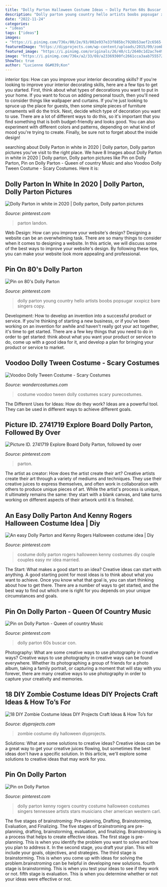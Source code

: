 ```yaml
---
title: "Dolly Parton Halloween Costume Ideas ~ Dolly Parton 60s Buscar Con"
description: "Dolly parton young country hello artists boobs popsugar xxxpicz bare singers copy"
date: "2022-11-24"
categories:
- "ideas"
tags: ["ideas"]
images:
- "https://i.pinimg.com/736x/00/2e/93/002e937e33f885bc7928b53aef2c6565--dolly-parton-tennessee.jpg"
featuredImage: "https://diyprojects.com/wp-content/uploads/2015/09/zombies09.jpg"
featured_image: "https://i.pinimg.com/originals/26/40/c1/2640c1d2ac7e49f8cfa978cd6a61f1e6.jpg"
image: "https://i.pinimg.com/736x/a2/33/69/a23369300fc2661cca3aab755572dc54--dolly-parton-hello-dolly.jpg"
ShowToc: true
author: "Lucienne O&#039;Kon"
---
```



interior tips: How can you improve your interior decorating skills?
If you're looking to improve your interior decorating skills, here are a few tips to get you started. First, think about what types of decorations you want to put in your home. If you want to focus on adding personal touch, then you'll need to consider things like wallpaper and curtains. If you're just looking to spruce up the place for guests, then some simple pieces of furniture ornaments will do the trick.
Next, decide which type of decoration you want to use. There are a lot of different ways to do this, so it's important that you find something that is both budget-friendly and looks good. You can also experiment with different colors and patterns, depending on what kind of mood you're trying to create. Finally, be sure not to forget about the inside design!

	

		
searching about Dolly Parton in white in 2020 | Dolly parton, Dolly parton pictures you've visit to the right place. We have 8 Images about Dolly Parton in white in 2020 | Dolly parton, Dolly parton pictures like Pin on Dolly Parton, Pin on Dolly Parton - Queen of country Music and also Voodoo Dolly Tween Costume - Scary Costumes. Here it is:
		
    
## Dolly Parton In White In 2020 | Dolly Parton, Dolly Parton Pictures

<img loading=lazy src="https://i.pinimg.com/736x/b9/97/ee/b997ee8b50fbef16c88fc768c7a8d862.jpg" onerror="this.onerror=null;this.src='https://tse4.mm.bing.net/th?id=OIP.SOgrlb1zkWyZsGsSsPSz5AHaLJ&amp;pid=15.1';" alt="Dolly Parton in white in 2020 | Dolly parton, Dolly parton pictures">

_Source: pinterest.com_

>parton landon. 

	

Web Design: How can you improve your website's design?
Designing a website can be an overwhelming task. There are so many things to consider when it comes to designing a website. In this article, we will discuss some of the best ways to improve your website's design. By following these tips, you can make your website look more appealing and professional.

    
## Pin On 80&#039;s Dolly Parton

<img loading=lazy src="https://i.pinimg.com/736x/a2/33/69/a23369300fc2661cca3aab755572dc54--dolly-parton-hello-dolly.jpg" onerror="this.onerror=null;this.src='https://tse3.mm.bing.net/th?id=OIP.8VX8IQS4pP5opDrnYbvLVAHaLB&amp;pid=15.1';" alt="Pin on 80&#039;s Dolly Parton">

_Source: pinterest.com_

>dolly parton young country hello artists boobs popsugar xxxpicz bare singers copy. 

	

Development: How to develop an invention into a successful product or service.
If you're thinking of starting a new business, or if you've been working on an invention for awhile and haven't really got your act together, it's time to get started. There are a few key things that you need to do in order to get started: think about what you want your product or service to do, come up with a good idea for it, and develop a plan for bringing your product or service to market.

    
## Voodoo Dolly Tween Costume - Scary Costumes

<img loading=lazy src="http://img.wondercostumes.com/products/16-3/voodoo-dolly-tween-costume-4078.jpg" onerror="this.onerror=null;this.src='https://tse4.mm.bing.net/th?id=OIP.ZJAX2o456XdaOmofhA3_fAHaKX&amp;pid=15.1';" alt="Voodoo Dolly Tween Costume - Scary Costumes">

_Source: wondercostumes.com_

>costume voodoo tween dolly costumes scary purecostumes. 

	

The Different Uses for Ideas: How do they work?
Ideas are a powerful tool. They can be used in different ways to achieve different goals.

    
## Picture ID. 2741719 Explore Board Dolly Parton, Followed By Over

<img loading=lazy src="https://i.pinimg.com/originals/26/40/c1/2640c1d2ac7e49f8cfa978cd6a61f1e6.jpg" onerror="this.onerror=null;this.src='https://tse1.mm.bing.net/th?id=OIP.ibRaAV3LBVp4yxGCCGVJJQHaLs&amp;pid=15.1';" alt="Picture ID. 2741719 Explore Board Dolly Parton, followed by over">

_Source: pinterest.com_

>parton. 

	

The artist as creator: How does the artist create their art?
Creative artists create their art through a variety of mediums and techniques. They use their creative juices to express themselves, and often work in collaboration with others to produce unique pieces of art. While the artist's process is unique, it ultimately remains the same: they start with a blank canvas, and take turns working on different aspects of their artwork until it is finished.

    
## An Easy Dolly Parton And Kenny Rogers Halloween Costume Idea | Diy

<img loading=lazy src="https://i.pinimg.com/736x/71/62/d0/7162d0192c99a5407a70667b3131f28c--dolly-parton-halloween-costume-ideas.jpg" onerror="this.onerror=null;this.src='https://tse3.mm.bing.net/th?id=OIP.x4J7ZnUrRfsa7ZIy3DC5CAHaNJ&amp;pid=15.1';" alt="An easy Dolly Parton and Kenny Rogers Halloween costume idea | Diy">

_Source: pinterest.com_

>costume dolly parton rogers halloween kenny costumes diy couple couples easy mr idea married. 

	

The Start: What makes a good start to an idea?
Creative ideas can start with anything. A good starting point for most ideas is to think about what you want to achieve. Once you know what that goal is, you can start thinking about how to get there. There are a number of ways to get started, and the best way to find out which one is right for you depends on your unique circumstances and goals.

    
## Pin On Dolly Parton - Queen Of Country Music

<img loading=lazy src="https://i.pinimg.com/736x/09/21/03/0921034efe1eb531a354b8089618b487--dolly-parton.jpg" onerror="this.onerror=null;this.src='https://tse4.mm.bing.net/th?id=OIP.2yRkv0VnJ69km6YVyZ0p0QHaJ4&amp;pid=15.1';" alt="Pin on Dolly Parton - Queen of country Music">

_Source: pinterest.com_

>dolly parton 60s buscar con. 

	

Photography: What are some creative ways to use photography in creative ways?
Creative ways to use photography in creative ways can be found everywhere. Whether its photographing a group of friends for a photo album, taking a family portrait, or capturing a moment that will stay with you forever, there are many creative ways to use photography in order to capture your creativity and memories.

    
## 18 DIY Zombie Costume Ideas DIY Projects Craft Ideas &amp; How To’s For

<img loading=lazy src="https://diyprojects.com/wp-content/uploads/2015/09/zombies09.jpg" onerror="this.onerror=null;this.src='https://tse4.mm.bing.net/th?id=OIP.5ZjFrK4xQmTN43kFQZXecgHaK7&amp;pid=15.1';" alt="18 DIY Zombie Costume Ideas DIY Projects Craft Ideas &amp; How To’s for">

_Source: diyprojects.com_

>zombie costume diy halloween diyprojects. 

	

Solutions: What are some solutions to creative ideas?
Creative ideas can be a great way to get your creative juices flowing, but sometimes the best ideas don't have a specific solution. In this article, we'll explore some solutions to creative ideas that may work for you.

    
## Pin On Dolly Parton

<img loading=lazy src="https://i.pinimg.com/736x/00/2e/93/002e937e33f885bc7928b53aef2c6565--dolly-parton-tennessee.jpg" onerror="this.onerror=null;this.src='https://tse2.mm.bing.net/th?id=OIP.WP7QAWSiTomI7CP45A6HMgHaLI&amp;pid=15.1';" alt="Pin on Dolly Parton">

_Source: pinterest.com_

>dolly parton kenny rogers country costume halloween costumes singers tennessee artists stars musicians cher american western carl. 

	

The five stages of brainstroming: Pre-planning, Drafting, Brainstorming, Evaluation, and Finalizing.
The five stages of brainstroming are pre-planning, drafting, brainstorming, evaluation, and finalizing. Brainstroming is a process that helps to create effective ideas. The first stage is pre-planning. This is when you identify the problem you want to solve and how you plan to address it. In the second stage, you draft your plan. This will include your goals, objectives, and strategies. The third stage is brainstorming. This is when you come up with ideas for solving the problem.brainstroming can be helpful in developing new solutions. fourth stage is brainstorming. This is when you test your ideas to see if they work or not. fifth stage is evaluation. This is when you determine whether or not your ideas were effective or not.

